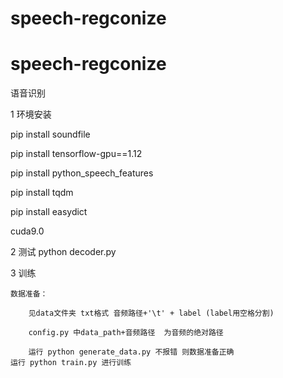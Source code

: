 # speech-regconize
# speech-regconize
语音识别

1 环境安装

   pip install soundfile

   pip install tensorflow-gpu==1.12

   pip install python_speech_features

   pip install tqdm

   pip install easydict

   cuda9.0
   

2 测试
    python decoder.py

3 训练

	数据准备：

		见data文件夹 txt格式 音频路径+'\t' + label (label用空格分割)

		config.py 中data_path+音频路径  为音频的绝对路径

		运行 python generate_data.py 不报错 则数据准备正确
	运行 python train.py 进行训练 
